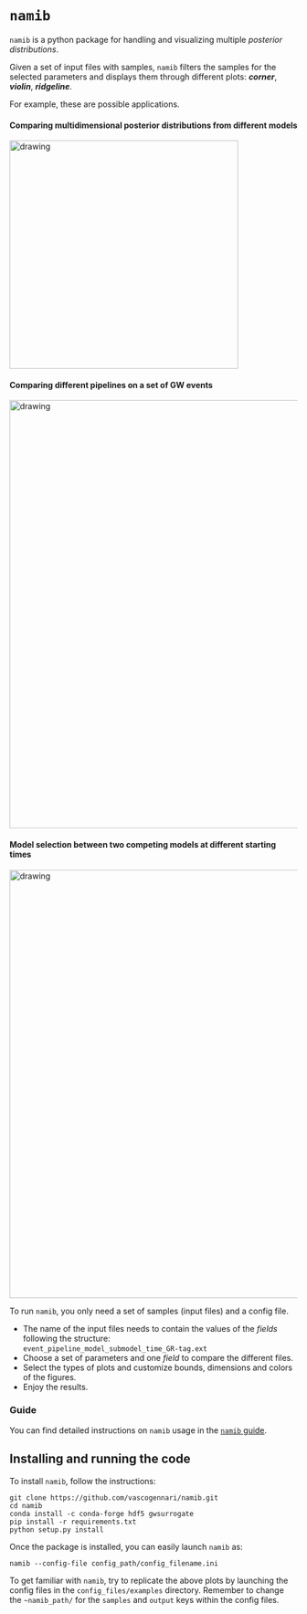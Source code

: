 # `namib`

`namib` is a python package for handling and visualizing multiple *posterior distributions*.

Given a set of input files with samples, `namib` filters the samples for the selected parameters and displays them through different plots: ***corner***, ***violin***, ***ridgeline***.

For example, these are possible applications.
#### Comparing multidimensional posterior distributions from different models
<img src="https://github.com/vascogennari/namib/assets/62053184/73deb9b2-a7a8-4ea0-adfd-df3f25d82c24" alt="drawing" width="400"/>

#### Comparing different pipelines on a set of GW events
<img src="https://github.com/vascogennari/namib/assets/62053184/0753647d-03e0-4592-bfd6-5670b8614656" alt="drawing" width="750"/>

#### Model selection between two competing models at different starting times
<img src="https://github.com/vascogennari/namib/assets/62053184/ac453ba8-150f-463e-a091-dbdc24218bd5" alt="drawing" width="750"/>

To run `namib`, you only need a set of samples (input files) and a config file.
- The name of the input files needs to contain the values of the *fields* following the structure:<br> `event_pipeline_model_submodel_time_GR-tag.ext`
- Choose a set of parameters and one *field* to compare the different files.
- Select the types of plots and customize bounds, dimensions and colors of the figures.
- Enjoy the results.

### Guide
You can find detailed instructions on `namib` usage in the [`namib` guide](https://github.com/vascogennari/namib/files/13635307/namib_guide.pdf).


## Installing and running the code
To install `namib`, follow the instructions:

    git clone https://github.com/vascogennari/namib.git
    cd namib
    conda install -c conda-forge hdf5 gwsurrogate
    pip install -r requirements.txt
    python setup.py install
    
Once the package is installed, you can easily launch `namib` as:

    namib --config-file config_path/config_filename.ini

To  get familiar with `namib`, try to replicate the above plots by launching the config files in the `config_files/examples` directory. Remember to change the `~namib_path/` for the `samples` and `output` keys within the config files.
